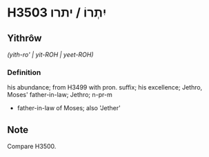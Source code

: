 # H3503 יִתְרוֹ / יתרו

## Yithrôw

_(yith-ro' | yit-ROH | yeet-ROH)_

### Definition

his abundance; from H3499 with pron. suffix; his excellence; Jethro, Moses' father-in-law; Jethro; n-pr-m

- father-in-law of Moses; also 'Jether'

## Note

Compare H3500.
